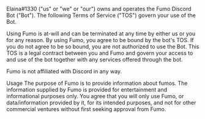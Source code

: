 Elaina#1330 ("us" or "we" or "our") owns and operates the Fumo Discord Bot ("Bot"). The following Terms of Service ("TOS") govern your use of the Bot.

Using Fumo is at-will and can be terminated at any time by either us or you for any reason. By using Fumo, you agree to be bound by the bot's TOS. If you do not agree to be so bound, you are not authorized to use the Bot. This TOS is a legal contract between you and Fumo and govern your access to and use of the bot together with any services offered through the bot.

Fumo is not affiliated with Discord in any way.

Usage
The purpose of Fumo is to provide information about fumos.
The information supplied by Fumo is provided for entertainment and informational purposes only. You agree that you will only use Fumo, or data/information provided by it, for its intended purposes, and not for other commercial ventures without first seeking approval from Fumo.

